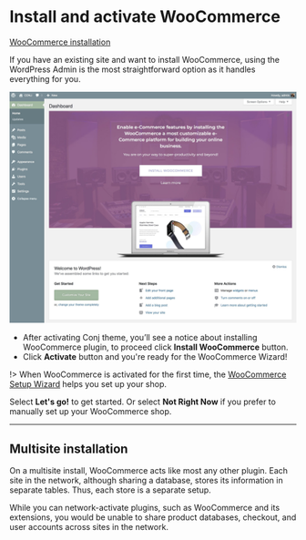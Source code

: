 # Install and activate WooCommerce 

[WooCommerce installation](https://player.vimeo.com/video/161223432 ':include :type=iframe width=665px height=376px')

If you have an existing site and want to install WooCommerce, using the WordPress Admin is the most straightforward option as it handles everything for you.

![Install and active WooCommerce plugin admin notice screen](img/install-woocommerce.jpg)

* After activating Conj theme, you’ll see a notice about installing WooCommerce plugin, to proceed click **Install WooCommerce** button.
* Click **Activate** button and you're ready for the WooCommerce Wizard!

!> When WooCommerce is activated for the first time, the [WooCommerce Setup Wizard](http://docs.woocommerce.com/document/woocommerce-setup-wizard/) helps you set up your shop.

Select **Let's go!** to get started. Or select **Not Right Now** if you prefer to manually set up your WooCommerce shop.

<hr/>

## Multisite installation

On a multisite install, WooCommerce acts like most any other plugin. Each site in the network, although sharing a database, stores its information in separate tables. Thus, each store is a separate setup.

While you can network-activate plugins, such as WooCommerce and its extensions, you would be unable to share product databases, checkout, and user accounts across sites in the network.
